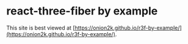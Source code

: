 # react-three-fiber by example

This site is best viewed at [https://onion2k.github.io/r3f-by-example/](https://onion2k.github.io/r3f-by-example/).

